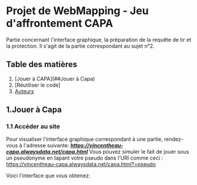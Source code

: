 # Projet de WebMapping - Jeu d'affrontement CAPA 
Partie concernant l'interface graphique, la préparation de la requête de tir et la protection. Il s'agit de la partie correspondant au sujet n°2.

## Table des matières
1. [Jouer à CAPA](##Jouer à Capa)
2. [Réutiliser le code]
3. [Auteurs](##6)


## 1.Jouer à Capa
### 1.1 Accéder au site 

Pour visualiser l'interface graphique correspondant à une partie, rendez-vous à l'adresse suivante: 
***https://vincentheau-capa.alwaysdata.net/capa.html***
Vous pouvez simuler le fait de jouer sous un pseudonyme en tapant votre pseudo dans l'URl comme ceci : https://vincentheau-capa.alwaysdata.net/capa.html?=pseudo

Voici l'interface que vous obtenez:
